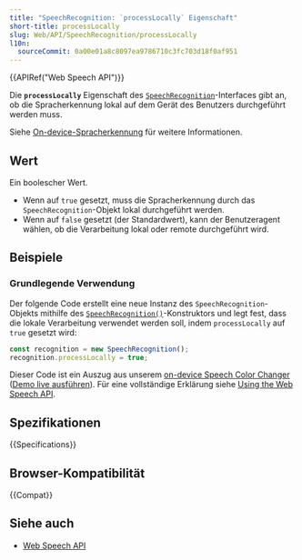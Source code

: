 ```yaml
---
title: "SpeechRecognition: `processLocally` Eigenschaft"
short-title: processLocally
slug: Web/API/SpeechRecognition/processLocally
l10n:
  sourceCommit: 0a00e01a8c8097ea9786710c3fc703d18f0af951
---
```


{{APIRef("Web Speech API")}}

Die **`processLocally`** Eigenschaft des [`SpeechRecognition`](/de/docs/Web/API/SpeechRecognition)-Interfaces gibt an, ob die Spracherkennung lokal auf dem Gerät des Benutzers durchgeführt werden muss.

Siehe [On-device-Spracherkennung](/de/docs/Web/API/Web_Speech_API/Using_the_Web_Speech_API#on-device_speech_recognition) für weitere Informationen.

## Wert

Ein boolescher Wert.

- Wenn auf `true` gesetzt, muss die Spracherkennung durch das `SpeechRecognition`-Objekt lokal durchgeführt werden.
- Wenn auf `false` gesetzt (der Standardwert), kann der Benutzeragent wählen, ob die Verarbeitung lokal oder remote durchgeführt wird.

## Beispiele

### Grundlegende Verwendung

Der folgende Code erstellt eine neue Instanz des `SpeechRecognition`-Objekts mithilfe des [`SpeechRecognition()`](/de/docs/Web/API/SpeechRecognition/SpeechRecognition)-Konstruktors und legt fest, dass die lokale Verarbeitung verwendet werden soll, indem `processLocally` auf `true` gesetzt wird:

```js
const recognition = new SpeechRecognition();
recognition.processLocally = true;
```

Dieser Code ist ein Auszug aus unserem [on-device Speech Color Changer](https://github.com/mdn/dom-examples/tree/main/web-speech-api/on-device-speech-color-changer) ([Demo live ausführen](https://mdn.github.io/dom-examples/web-speech-api/on-device-speech-color-changer/)). Für eine vollständige Erklärung siehe [Using the Web Speech API](/de/docs/Web/API/Web_Speech_API/Using_the_Web_Speech_API).

## Spezifikationen

{{Specifications}}

## Browser-Kompatibilität

{{Compat}}

## Siehe auch

- [Web Speech API](/de/docs/Web/API/Web_Speech_API)
